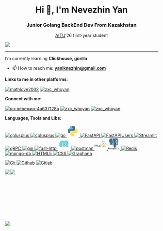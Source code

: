 <h1 align="center">Hi 👋, I'm Nevezhin Yan</h1>
<h3 align="center">Junior Golang BackEnd Dev From Kazakhstan</h3>
<p align="center"> <a href="https://astanait.edu.kz/">AITU</a>'26 first-year student </p>

<div align="center" style="display: flex;">
<img align="center" src='https://komarev.com/ghpvc/?username=https-whoyan&color=4F4B6B' weight=80px> </img>
</div> <hr>

I’m currently learning <b>Clickhouse, gorilla</b>

- 📫 How to reach me: **yaniknezhin@gmail.com**

<b> <p align="left">Links to me in other platforms:</p> </b>
<a href="https://codeforces.com/profile/mathlove2002" target="blank"><img align="center" src="https://raw.githubusercontent.com/rahuldkjain/github-profile-readme-generator/master/src/images/icons/Social/codeforces.svg" alt="mathlove2002" height="30" width="40" /></a>
<a href="https://www.leetcode.com/https_whoyan" target="blank"><img align="center" src="https://raw.githubusercontent.com/rahuldkjain/github-profile-readme-generator/master/src/images/icons/Social/leet-code.svg" alt="zxc_whoyan" height="30" width="40" /></a>
</p>

<b> <p align="left">Connect with me:</p> </b>
<a href="https://linkedin.com/in/ян-невежин-4a637128a" target="blank"> <img align="center" src="https://raw.githubusercontent.com/rahuldkjain/github-profile-readme-generator/master/src/images/icons/Social/linked-in-alt.svg" alt="ян-невежин-4a637128a" height="30" width="40" /></a>
<a href="https://instagram.com/https_whoyan" target="blank"> <img align="center" src="https://raw.githubusercontent.com/rahuldkjain/github-profile-readme-generator/master/src/images/icons/Social/instagram.svg" alt="zxc_whoyan" height="30" width="40" /></a>
<a href="https://t.me/https_whoyan" target="blank"> <img align="center" src="https://upload.wikimedia.org/wikipedia/commons/8/82/Telegram_logo.svg" alt="zxc_whoyan" height="30" width="40" /></a>
<p align="left">

<b> <p align="left">Languages, Tools and Libs:</p> </b>
<p align="left"> 
<a href="https://www.w3schools.com/cpp/" target="_blank" rel="noreferrer"> 
<img src="https://cdn.worldvectorlogo.com/logos/c.svg" alt="cplusplus" width="40" height="40"/> </a> 

<a href="https://www.java.com/ru/" target="_blank" rel="noreferrer">
<img src="https://www.svgrepo.com/download/184143/java.svg" alt="cplusplus" width="40" height="40"/> </a> 

<a href="https://golang.org" target="_blank" rel="noreferrer"> 
<img src="https://cdn.worldvectorlogo.com/logos/golang-1.svg" alt="go" width="40" height="40"/> </a> 

<a href="https://www.python.org" target="_blank" rel="noreferrer"> 
<img src="https://raw.githubusercontent.com/devicons/devicon/master/icons/python/python-original.svg" alt="python" width="40" height="40"/> </a> 

<a href="https://fastapi.tiangolo.com/" target="_blank" rel="noreferrer"> 
<img src="https://cdn.worldvectorlogo.com/logos/fastapi-1.svg" alt="FastAPI" width="40" height="40"/> </a>

<a href="https://fastapi-users.github.io/fastapi-users/" target="_blank" rel="noreferrer"> 
<img src="https://avatars.githubusercontent.com/u/89578248?s=200&v=4" alt="FastAPIUsers" width="40" height="40"/> </a>

<a href="https://streamlit.io/" target="_blank" rel="noreferrer"> 
<img src="https://streamlit.io/images/brand/streamlit-mark-color.svg" alt="Streamlit" width="40" height="40"/> </a>

<a href="https://grpc.io/docs/what-is-grpc/introduction/" target="_blank" rel="noreferrer"> 
<img src="https://www.svglogos.net/wp-content/uploads/grpc.svg" alt="gRPC" width="40" height="40"/> </a>

<a href="https://github.com/gin-gonic/gin" target="_blank" rel="noreferrer"> 
<img src="https://avatars.githubusercontent.com/u/7894478?s=48&v=4" alt="gin" width="40" height="40"/> </a>

<a href="https://github.com/valyala/fasthttp" target="_blank" rel="noreferrer"> 
<img src="https://avatars.githubusercontent.com/u/42277636?s=200&v=4" alt="fast-http" width="40" height="40"/> </a>

<a href="https://github.com/bwmarrin/discordgo" target="_blank" rel="noreferrer"> 
<img src="https://raw.githubusercontent.com/bwmarrin/discordgo/master/docs/img/discordgo.svg" alt="discord-go" width="40" height="40"/> </a>

<a href="https://www.postman.com/" target="_blank" rel="noreferrer"> 
<img src="https://www.svgrepo.com/show/354202/postman-icon.svg" alt="postman" width="40" height="40"/> </a>

<a href="https://www.mysql.com/" target="_blank" rel="noreferrer"> 
<img src="https://raw.githubusercontent.com/devicons/devicon/master/icons/mysql/mysql-original-wordmark.svg" alt="mysql" width="40" height="40"/> </a>

<a href="https://www.postgresql.org" target="_blank" rel="noreferrer"> 
<img src="https://raw.githubusercontent.com/devicons/devicon/master/icons/postgresql/postgresql-original-wordmark.svg" alt="postgresql" width="40" height="40"/> </a>

<a href="https://redis.io/" target="_blank" rel="noreferrer"> 
<img src="https://www.svgrepo.com/show/303460/redis-logo.svg" alt="Redis" width="40" height="40"/> </a>

<a href="https://www.mongodb.com/" target="_blank" rel="noreferrer"> 
<img src="https://www.svgrepo.com/show/331488/mongodb.svg" alt="mongo-db" width="40" height="40"/> </a>  

<a href="https://www.w3schools.com/html/" target="_blank" rel="noreferrer"> 
<img src="https://upload.wikimedia.org/wikipedia/commons/3/38/HTML5_Badge.svg" alt="HTML5" width="40" height="40"/> </a>

<a href="https://www.w3schools.com/css/" target="_blank" rel="noreferrer"> 
<img src="https://upload.wikimedia.org/wikipedia/commons/6/62/CSS3_logo.svg" alt="CSS" width="40" height="40"/> </a>

<a href="https://grafana.com/" target="_blank" rel="noreferrer"> 
<img src="https://upload.wikimedia.org/wikipedia/commons/3/3b/Grafana_icon.svg" alt="Graphana" width="40" height="40"/> </a>  
</p>

<a href="https://git-scm.com/" target="_blank" rel="noreferrer"> 
<img src="https://git-scm.com/images/logos/downloads/Git-Icon-1788C.svg" alt="Git" width="40" height="40"/> </a>  

<a href="https://github.com/" target="_blank" rel="noreferrer"> 
<img src="https://upload.wikimedia.org/wikipedia/commons/9/91/Octicons-mark-github.svg" alt="Github" width="40" height="40"/> </a>  

<a href="https://gitlab.com/" target="_blank" rel="noreferrer"> 
<img src="https://cdn.worldvectorlogo.com/logos/gitlab.svg" alt="Gitlab" width="40" height="40"/> </a>  
</p>

<div align="center" style="display: flex;">
<img src=https://github-readme-stats.vercel.app/api?username=https-whoyan&show_icons=true&locale=en&title_color=48E0FF&text_color=F3F77E&bg_color=121212&icon_color=C392C7&hide_border=true height=170px> </img>
<img src=https://github-readme-stats.vercel.app/api/top-langs/?username=https-whoyan&hide_title=false&layout=compact&langs_count=5&title_color=48E0FF&text_color=FFFDFF&bg_color=121212&hide_border=true height=170px> </img>
</div>

<div align="center" style="display: flex;">
<img src='https://leetcard.jacoblin.cool/https_whoyan?theme=dark&ext=contest&border=0' height=315px> </img>
</div>

